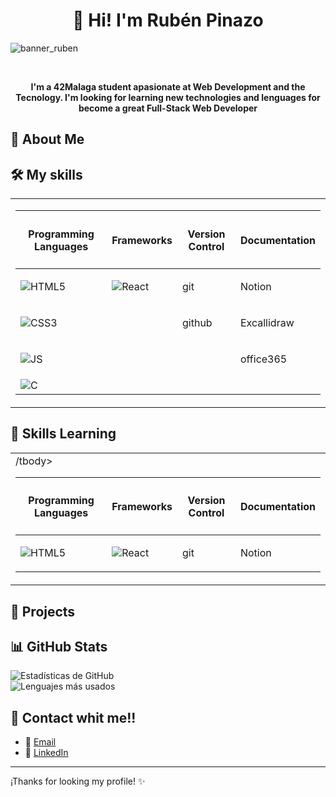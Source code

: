 <h1 align=center>👋 Hi! I'm Rubén Pinazo</h1>

<img align=center>![banner_ruben](https://github.com/user-attachments/assets/755b175a-f322-46ff-b831-55814f8df693)
</img>


<br>

<p align=center>
  <strong>I'm a 42Malaga student apasionate at Web Development and the Tecnology. I'm looking for learning new technologies and lenguages for become a great Full-Stack Web Developer</strong>
</p>

## 🚀 About Me

## 🛠️ My skills
  <table align=center>
     <td>
        <table width="100">
          <thead>
            <tr>
              <th><h4>Programming Languages</h4></th>
              <th><h4>Frameworks</h4></th>
              <th><h4>Version Control</h4></th>
              <th><h4>Documentation</h4></th>
            </tr>
          </thead>
          <tbody>
            <tr>
                <td><img src="https://img.shields.io/badge/html5-%23E34F26.svg?style=for-the-badge&logo=html5&logoColor=white" alt="HTML5"></td>
                <td><img src="https://img.shields.io/badge/react-%2320232a.svg?style=for-the-badge&logo=react&logoColor=%2361DAFB" alt="React"></td>
                <td><p>git</p></td>
                <td><p>Notion</p></td>
            </tr>
            <tr>
                <td><img src="https://img.shields.io/badge/css3-%231572B6.svg?style=for-the-badge&logo=css3&logoColor=white" alt="CSS3"></td>
                <td></td>
                <td><p>github</p></td>
                <td><p>Excallidraw</p></td>
            </tr>
            <tr>
                <td><img src="https://img.shields.io/badge/javascript-%23323330.svg?style=for-the-badge&logo=javascript&logoColor=%23F7DF1E" alt="JS"></td>
                <td></td>
                <td></td>
                <td><p>office365</p></td>
            </tr>
            <tr>
                <td><img src="https://img.shields.io/badge/c-%2300599C.svg?style=for-the-badge&logo=c&logoColor=white" alt="C"></td>
                <td></td>
                <td></td>
                <td></td>
            </tr>
          </tbody>
        </table>
    </td>
  </table>

## 🧠 Skills Learning
<table align=center>
     <td>
        <table width="100">
          <thead>
            <tr>
              <th><h4>Programming Languages</h4></th>
              <th><h4>Frameworks</h4></th>
              <th><h4>Version Control</h4></th>
              <th><h4>Documentation</h4></th>
            </tr>
          </thead>
          <tbody>
            <tr>
                <td><img src="https://img.shields.io/badge/html5-%23E34F26.svg?style=for-the-badge&logo=html5&logoColor=white" alt="HTML5"></td>
                <td><img src="https://img.shields.io/badge/react-%2320232a.svg?style=for-the-badge&logo=react&logoColor=%2361DAFB" alt="React"></td>
                <td><p>git</p></td>
                <td><p>Notion</p></td>
            </tr>
            /tbody>
        </table>
    </td>
  </table>

## 🎯 Projects


## 📊 GitHub Stats
![Estadísticas de GitHub](https://github-readme-stats.vercel.app/api?username=rubenpr13&show_icons=true&theme=radical)
<br/>
![Lenguajes más usados](https://github-readme-stats.vercel.app/api/top-langs/?username=rubenpr13&layout=compact&theme=radical)

## 🌟 Contact whit me!!
- 💌 [Email](mailto:rubenpinazorobles@gmail.com)
- 🔗 [LinkedIn](https://linkedin.com/in/rubenpinazorobles)

---

¡Thanks for looking my profile! ✨ 
